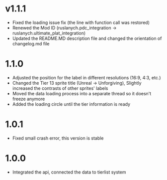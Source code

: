 # v1.1.1
- Fixed the loading issue fix (the line with function call was restored)
- Renewed the Mod ID (ruslanych.pdc_integration -> ruslanych.ultimate_plat_integration)
- Updated the README.MD description file and changed the orientation of changelog.md file

# 1.1.0
- Adjusted the position for the label in different resolutions (16:9, 4:3, etc.)
- Changed the Tier 13 sprite title (Unreal -> Unforgiving), Slightly increased the contrasts of other sprites' labels
- Moved the data loading process into a separate thread so it doesn't freeze anymore
- Added the loading circle until the tier information is ready

# 1.0.1
- Fixed small crash error, this version is stable

# 1.0.0
- Integrated the api, connected the data to tierlist system